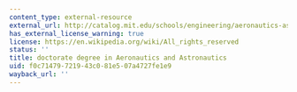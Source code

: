 ```yaml
---
content_type: external-resource
external_url: http://catalog.mit.edu/schools/engineering/aeronautics-astronautics/#phd-scd
has_external_license_warning: true
license: https://en.wikipedia.org/wiki/All_rights_reserved
status: ''
title: doctorate degree in Aeronautics and Astronautics
uid: f0c71479-7219-43c0-81e5-07a4727fe1e9
wayback_url: ''
---
```

